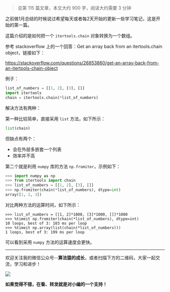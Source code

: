 
> 总第 115 篇文章，本文大约 900 字，阅读大约需要 3 分钟

之前做1月总结的时候说过希望每天或者每2天开始的更新一些学习笔记，这是开始的第一篇。

这篇介绍的是如何把一个 `itertools.chain` 对象转换为一个数组。

参考 stackoverflow 上的一个回答：Get an array back from an itertools.chain object，链接如下：

https://stackoverflow.com/questions/26853860/get-an-array-back-from-an-itertools-chain-object

例子：

```python
list_of_numbers = [[1, 2], [3], []]
import itertools
chain = itertools.chain(*list_of_numbers)
```

解决方法有两种：

第一种比较简单，直接采用 `list` 方法，如下所示：

```python
list(chain)
```

但缺点有两个：

- 会在外层多嵌套一个列表
- 效率并不高


第二个就是利用 `numpy` 库的方法 `np.fromiter`，示例如下：

```python
>>> import numpy as np
>>> from itertools import chain
>>> list_of_numbers = [[1, 2], [3], []]
>>> np.fromiter(chain(*list_of_numbers), dtype=int)
array([1, 2, 3])

```

对比两种方法的运算时间，如下所示：


```
>>> list_of_numbers = [[1, 2]*1000, [3]*1000, []]*1000
>>> %timeit np.fromiter(chain(*list_of_numbers), dtype=int)
10 loops, best of 3: 103 ms per loop
>>> %timeit np.array(list(chain(*list_of_numbers)))
1 loops, best of 3: 199 ms per loop
```

可以看到采用 `numpy` 方法的运算速度会更快。

---

欢迎关注我的微信公众号--**算法猿的成长**，或者扫描下方的二维码，大家一起交流，学习和进步！

![](https://cai-images-1257823952.cos.ap-beijing.myqcloud.com/qrcode_0601.png)

**如果觉得不错，在看、转发就是对小编的一个支持！**

